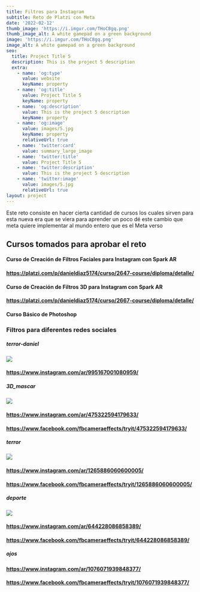 ```yaml
---
title: Filtros para Instagram
subtitle: Reto de Platzi con Meta
date: '2022-02-12'
thumb_image: 'https://i.imgur.com/THoC8gq.png'
thumb_image_alt: A white gamepad on a green background
image: 'https://i.imgur.com/THoC8gq.png'
image_alt: A white gamepad on a green background
seo:
  title: Project Title 5
  description: This is the project 5 description
  extra:
    - name: 'og:type'
      value: website
      keyName: property
    - name: 'og:title'
      value: Project Title 5
      keyName: property
    - name: 'og:description'
      value: This is the project 5 description
      keyName: property
    - name: 'og:image'
      value: images/5.jpg
      keyName: property
      relativeUrl: true
    - name: 'twitter:card'
      value: summary_large_image
    - name: 'twitter:title'
      value: Project Title 5
    - name: 'twitter:description'
      value: This is the project 5 description
    - name: 'twitter:image'
      value: images/5.jpg
      relativeUrl: true
layout: project
---
```

Este reto consiste en hacer cierta cantidad de cursos los cuales sirven para esta nueva era que se viera para aprender un poco dé este cambio que meta quiere implementar al mundo entero que es el Meta verso

## **Cursos tomados para aprobar el reto**

#### Curso de Creación de Filtros Faciales para Instagram con Spark AR

#### <https://platzi.com/p/danieldiaz5174/curso/2647-course/diploma/detalle/>

#### Curso de Creación de Filtros 3D para Instagram con Spark AR

#### <https://platzi.com/p/danieldiaz5174/curso/2667-course/diploma/detalle/>

#### Curso Básico de Photoshop&#xA;&#xA;

### **Filtros para diferentes redes sociales**

##### **terror-daniel**

![](https://www.notion.so/image/https%3A%2F%2Fs3-us-west-2.amazonaws.com%2Fsecure.notion-static.com%2F34fcf7e8-fa2f-418e-96c6-933d29c5028b%2FCaptura_de_pantalla_\(2167\).png?table=block\&id=cdd27336-50c5-40cb-8655-099bceba79ab\&spaceId=13328bea-cc89-4468-bfca-ebe605b88e65\&width=830\&userId=514977c9-36d0-4e2d-886a-4c4d0a56974e\&cache=v2)



#### <https://www.instagram.com/ar/995167001080959/>

##### **3D_mascar**

![](https://www.notion.so/image/https%3A%2F%2Fs3-us-west-2.amazonaws.com%2Fsecure.notion-static.com%2F91425835-2b79-4faa-af7c-0fb4e9bbf5ef%2F1644262419520.jpg?table=block&id=fec1251a-643b-4cae-ab9c-911b813e3191&spaceId=13328bea-cc89-4468-bfca-ebe605b88e65&width=1440&userId=514977c9-36d0-4e2d-886a-4c4d0a56974e&cache=v2)

#### <https://www.instagram.com/ar/475322594179633/>

#### <https://www.facebook.com/fbcameraeffects/tryit/475322594179633/>

##### **terror**

![](https://www.notion.so/image/https%3A%2F%2Fs3-us-west-2.amazonaws.com%2Fsecure.notion-static.com%2F83be3b62-d1e6-4aae-96ef-f2f68abe2616%2FCaptura_de_pantalla_\(2170\).png?table=block\&id=9d88efab-1ffe-4022-9304-d8fbddf24544\&spaceId=13328bea-cc89-4468-bfca-ebe605b88e65\&width=820\&userId=514977c9-36d0-4e2d-886a-4c4d0a56974e\&cache=v2)

#### <https://www.instagram.com/ar/1265886060600005/>

#### <https://www.facebook.com/fbcameraeffects/tryit/1265886060600005/>

##### **deporte**

![](https://www.notion.so/image/https%3A%2F%2Fs3-us-west-2.amazonaws.com%2Fsecure.notion-static.com%2F7ee1f94c-58f7-48d4-9292-29d1b8834e9f%2FCaptura_de_pantalla_\(2171\).png?table=block\&id=afb14c30-f4a2-489c-9610-ed2fb46973c2\&spaceId=13328bea-cc89-4468-bfca-ebe605b88e65\&width=810\&userId=514977c9-36d0-4e2d-886a-4c4d0a56974e\&cache=v2)

#### <https://www.instagram.com/ar/644228086858389/>

#### <https://www.facebook.com/fbcameraeffects/tryit/644228086858389/>

##### **ojos**



#### <https://www.instagram.com/ar/1076071939848377/>

#### <https://www.facebook.com/fbcameraeffects/tryit/1076071939848377/>

